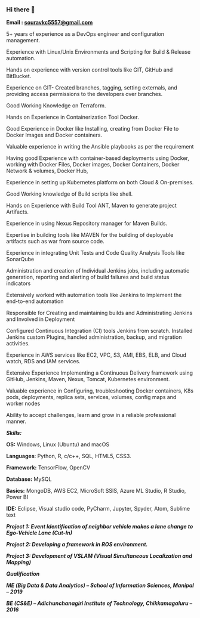### Hi there 👋

**Email : souravkc5557@gmail.com**

5+ years of experience as a DevOps engineer and configuration management. 

Experience with Linux/Unix Environments and Scripting for Build & Release automation. 

Hands on experience with version control tools like GIT, GitHub and BitBucket. 

Experience on GIT- Created branches, tagging, setting externals, and providing access permissions to the developers over branches. 

Good Working Knowledge on Terraform.  

Hands on Experience in Containerization Tool Docker. 

Good Experience in Docker like Installing, creating from Docker File to Docker Images and Docker containers. 

Valuable experience in writing the Ansible playbooks as per the requirement 

Having good Experience with container-based deployments using Docker, working with Docker Files, Docker images, Docker Containers, Docker Network & volumes, Docker Hub, 

Experience in setting up Kubernetes platform on both Cloud & On-premises. 

Good Working knowledge of Build scripts like shell. 

Hands on Experience with Build Tool ANT, Maven to generate project Artifacts. 

Experience in using Nexus Repository manager for Maven Builds. 

Expertise in building tools like MAVEN for the building of deployable artifacts such as war from source code. 

Experience in integrating Unit Tests and Code Quality Analysis Tools like SonarQube 

Administration and creation of Individual Jenkins jobs, including automatic generation, reporting and alerting of build failures and build status indicators 

Extensively worked with automation tools like Jenkins to Implement the end-to-end automation 

Responsible for Creating and maintaining builds and Administrating Jenkins and Involved in Deployment 

Configured Continuous Integration (CI) tools Jenkins from scratch. Installed Jenkins custom Plugins, handled administration, backup, and migration activities. 

Experience in AWS services like EC2, VPC, S3, AMI, EBS, ELB, and Cloud watch, RDS and IAM services. 

Extensive Experience Implementing a Continuous Delivery framework using GitHub, Jenkins, Maven, Nexus, Tomcat, Kubernetes environment. 

Valuable experience in Configuring, troubleshooting Docker containers, K8s pods, deployments, replica sets, services, volumes, config maps and worker nodes 

Ability to accept challenges, learn and grow in a reliable professional manner. 



***Skills:***

**OS:** Windows, Linux (Ubuntu) and macOS

**Languages**: Python, R, c/c++, SQL, HTML5, CSS3.

**Framework:** TensorFlow, OpenCV

**Database:** MySQL

**Basics:** MongoDB, AWS EC2, MicroSoft SSIS, Azure ML Studio, R Studio, Power BI

**IDE:** Eclipse, Visual studio code, PyCharm, Jupyter, Spyder, Atom, Sublime text





***Project 1: Event Identification of neighbor vehicle makes a lane change to Ego-Vehicle Lane (Cut-In)***

***Project 2: Developing a framework in ROS environment.***

***Project 3: Development of VSLAM (Visual Simultaneous Localization and Mapping)***




***Qualification***

***ME (Big Data & Data Analytics) – School of Information Sciences, Manipal – 2019***

***BE (CS&E) – Adichunchanagiri Institute of Technology, Chikkamagaluru – 2016***


<!--
**SouravGowda/SouravGowda** is a ✨ _special_ ✨ repository because its `README.md` (this file) appears on your GitHub profile.

Here are some ideas to get you started:

- 🔭 I’m currently working on ...
- 🌱 I’m currently learning ...
- 👯 I’m looking to collaborate on ...
- 🤔 I’m looking for help with ...
- 💬 Ask me about ...
- 📫 How to reach me: ...
- 😄 Pronouns: ...
- ⚡ Fun fact: ...
-->
